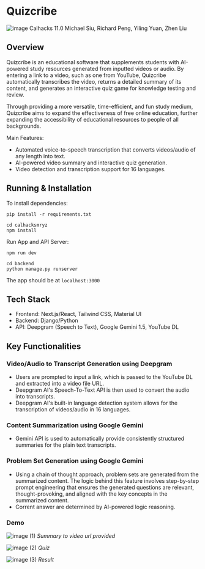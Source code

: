 # Quizcribe
![image](https://github.com/user-attachments/assets/c3e677cb-60ae-4082-a772-d5cc865e4787)
Calhacks 11.0 Michael Siu, Richard Peng, Yiling Yuan, Zhen Liu

## Overview
Quizcribe is an educational software that supplements students with AI-powered study resources generated from inputted videos or audio.
By entering a link to a video, such as one from YouTube, Quizcribe automatically transcribes the video, returns a detailed summary of its content, and generates an interactive quiz game for knowledge testing and review.  

Through providing a more versatile, time-efficient, and fun study medium, Quizcribe aims to expand the effectiveness of free online education, further expanding the accessibility of educational resources to people of all backgrounds. 

Main Features:
* Automated voice-to-speech transcription that converts videos/audio of any length into text.
* AI-powered video summary and interactive quiz generation.
* Video detection and transcription support for 16 languages. 

## Running & Installation
To install dependencies:
```
pip install -r requirements.txt
```
```
cd calhacksmryz
npm install
```

Run App and API Server:
```
npm run dev
```
```
cd backend
python manage.py runserver
```
The app should be at `localhost:3000`

## Tech Stack
* Frontend: Next.js/React, Tailwind CSS, Material UI
* Backend: Django/Python
* API: Deepgram (Speech to Text), Google Gemini 1.5, YouTube DL

## Key Functionalities

### Video/Audio to Transcript Generation using Deepgram
* Users are prompted to input a link, which is passed to the YouTube DL and extracted into a video file URL.
* Deepgram AI's Speech-To-Text API is then used to convert the audio into transcripts.
* Deepgram AI's built-in language detection system allows for the transcription of videos/audio in 16 languages.

### Content Summarization using Google Gemini
* Gemini API is used to automatically provide consistently structured summaries for the plain text transcripts.
### Problem Set Generation using Google Gemini
* Using a chain of thought approach, problem sets are generated from the summarized content. The logic behind this feature involves step-by-step prompt engineering that ensures the generated questions are relevant, thought-provoking, and aligned with the key concepts in the summarized content.
* Corrent answer are determined by AI-powered logic reasoning.

### Demo
![image (1)](https://github.com/user-attachments/assets/7a036987-1203-4f49-8456-accf12a5f14d)
_Summary to video url provided_

![image (2)](https://github.com/user-attachments/assets/e7b33303-5641-4325-8a1c-6dd0e53fd341)
_Quiz_

![image (3)](https://github.com/user-attachments/assets/293ff408-c2a7-4627-b823-908b60d44961)
_Result_
